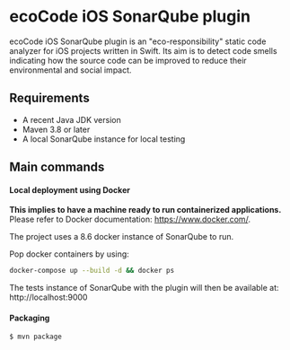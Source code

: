 # ecoCode iOS SonarQube plugin

ecoCode iOS SonarQube plugin is an "eco-responsibility" static code analyzer for iOS projects written in Swift. Its aim is to detect code smells indicating how the source code can be improved to reduce their environmental and social impact.

## Requirements

- A recent Java JDK version
- Maven 3.8 or later
- A local SonarQube instance for local testing

## Main commands

#### Local deployment using Docker

**This implies to have a machine ready to run containerized applications.** Please refer to Docker documentation: https://www.docker.com/.

The project uses a 8.6 docker instance of SonarQube to run.

Pop docker containers by using:

```bash
docker-compose up --build -d && docker ps
```

The tests instance of SonarQube with the plugin will then be available at: http://localhost:9000

#### Packaging

```bash
$ mvn package
```
